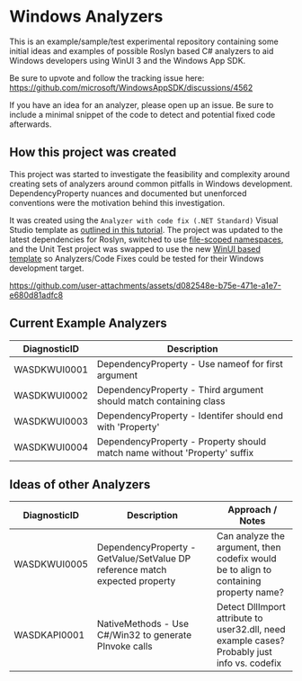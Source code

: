 
# Windows Analyzers

This is an example/sample/test experimental repository containing some initial ideas and examples of possible Roslyn based C# analyzers to aid Windows developers using WinUI 3 and the Windows App SDK.

Be sure to upvote and follow the tracking issue here: https://github.com/microsoft/WindowsAppSDK/discussions/4562

If you have an idea for an analyzer, please open up an issue. Be sure to include a minimal snippet of the code to detect and potential fixed code afterwards.

## How this project was created

This project was started to investigate the feasibility and complexity around creating sets of analyzers around common pitfalls in Windows development. DependencyProperty nuances and documented but unenforced conventions were the motivation behind this investigation.

It was created using the `Analyzer with code fix (.NET Standard)` Visual Studio template as [outlined in this tutorial](https://learn.microsoft.com/dotnet/csharp/roslyn-sdk/tutorials/how-to-write-csharp-analyzer-code-fix). The project was updated to the latest dependencies for Roslyn, switched to use [file-scoped namespaces](https://learn.microsoft.com/dotnet/csharp/language-reference/keywords/namespace), and the Unit Test project was swapped to use the new [WinUI based template](https://devblogs.microsoft.com/visualstudio/dive-into-native-windows-development-with-new-winui-workload-and-template-improvements/) so Analyzers/Code Fixes could be tested for their Windows development target.

https://github.com/user-attachments/assets/d082548e-b75e-471e-a1e7-e680d81adfc8

## Current Example Analyzers

| DiagnosticID | Description                                                                           |
|--------------|---------------------------------------------------------------------------------------|
| WASDKWUI0001 | DependencyProperty - Use nameof for first argument                                    |
| WASDKWUI0002 | DependencyProperty - Third argument should match containing class                     |
| WASDKWUI0003 | DependencyProperty - Identifer should end with 'Property'                             |
| WASDKWUI0004 | DependencyProperty - Property should match name without 'Property' suffix             |

## Ideas of other Analyzers

| DiagnosticID | Description                                                                           | Approach / Notes                                                   |                              
|--------------|---------------------------------------------------------------------------------------|----------------------------------------------------------------------------------------------|
| WASDKWUI0005 | DependencyProperty - GetValue/SetValue DP reference match expected property           | Can analyze the argument, then codefix would be to align to containing property name?        |
| WASDKAPI0001 | NativeMethods - Use C#/Win32 to generate PInvoke calls                                | Detect DllImport attribute to user32.dll, need example cases? Probably just info vs. codefix |
